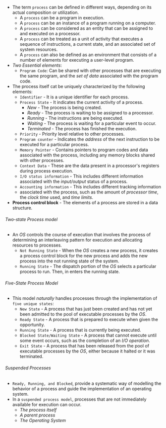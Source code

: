 - The term `process` can be defined in different ways, depending on its actual composition or utilization.
	- A `process` can be a program in execution.
	- A `process` can be an instance of a program running on a computer.
	- A `process` can be considered as an entity that can be assigned to and executed on a processor.
	- A `process` can be treated as a unit of activity that executes a sequence of instructions, a current state, and an associated set of system resources.
	- A `process` can also be defined as an environment that consists of a number of elements for executing a user-level program.
- *Two Essential elements*:
	- `Program Code`: Can be shared with other processes that are executing the same program, and the *set of data* associated with the program code.
- The process itself cat be uniquely characterized by the following elements:
	- `Identifier` - It is a unique identifier for each process.
	- `Process State` - It indicates the current activity of a process.
		- *New* - The process is being created.
		- *Ready* - The process is waiting to be assigned to a processor.
		- *Running* - The instructions are being executed.
		- *Waiting* - The process is waiting for a particular event to occur.
		- *Terminated* - The process has finished the execution.
	- `Priority` - Priority level relative to other processes.
	- `Program counter` - Indicates the *address* of the next instruction to be executed for a particular process.
	- `Memory Pointer` - Contains pointers to program codes and data associated with the process, including any memory blocks shared with other processes.
	- `Context Data` - These are the data present in a processor's registers during process execution.
	- `I/O status information` - This includes different information associated with the *input/output* status of a process.
	- `Accounting information` - This includes different tracking information
	- associated with the process, such as the amount of *processor time*, the *clock time* used, and *time limits*.
- **Process control block** - The elements of a process are stored in a data structure.

###### Two-state Process model
- An *OS* controls the course of execution that involves the process of determining an interleaving pattern for execution and allocating resources to processes.
	- `Not Running State` - When the *OS* creates a new process, it creates a process control block for the new process and adds the new process into the not running state of the system.
	- `Running State` - The dispatch portion of the *OS* selects a particular process to run. Then, in enters the running state.

###### Five-State Process Model
- This model *naturally* handles processes through the implementation of `five unique states`:
	- `New State` - A process that has just been created and has not yet been admitted to the pool of executable processes by the *OS*.
	- `Ready State` - A process that is prepared to execute when given the opportunity.
	- `Running State` - A process that is currently being executed.
	- `Blocked State/Waiting State` - A process that cannot execute until some event occurs, such as the completion of an *I/O operation*.
	- `Exit State` - A process that has been released from the pool of executable processes by the *OS*, either because it halted or it was terminated.

###### Suspended Processes
- `Ready, Running, and Blocked`, provide a systematic way of modelling the behavior of a process and guide the implementation of an operating system.
- In a `suspended process model`, processes that are not immediately available for execution can occur.
	- *The process itself*
	- *A parent process*
	- *The Operating System*